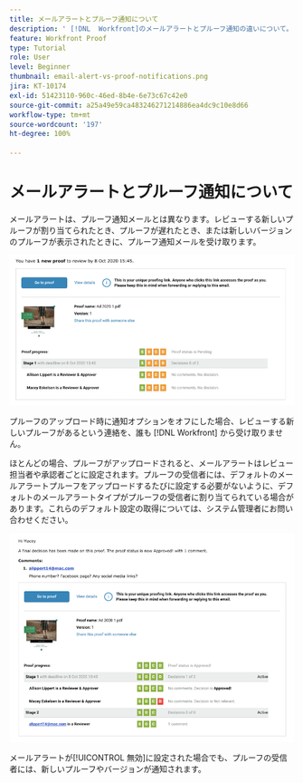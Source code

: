 ```yaml
---
title: メールアラートとプルーフ通知について
description: ' [!DNL  Workfront]のメールアラートとプルーフ通知の違いについて。'
feature: Workfront Proof
type: Tutorial
role: User
level: Beginner
thumbnail: email-alert-vs-proof-notifications.png
jira: KT-10174
exl-id: 51423110-960c-46ed-8b4e-6e73c67c42e0
source-git-commit: a25a49e59ca483246271214886ea4dc9c10e8d66
workflow-type: tm+mt
source-wordcount: '197'
ht-degree: 100%

---
```


# メールアラートとプルーフ通知について

メールアラートは、プルーフ通知メールとは異なります。レビューする新しいプルーフが割り当てられたとき、プルーフが遅れたとき、または新しいバージョンのプルーフが表示されたときに、プルーフ通知メールを受け取ります。

![レビューする新しいプルーフがあることを示すプルーフ通知メールの画像。](assets/email-alert-1.png)

プルーフのアップロード時に通知オプションをオフにした場合、レビューする新しいプルーフがあるという連絡を、誰も [!DNL Workfront] から受け取りません。

ほとんどの場合、プルーフがアップロードされると、メールアラートはレビュー担当者や承認者ごとに設定されます。プルーフの受信者には、デフォルトのメールアラートプルーフをアップロードするたびに設定する必要がないように、デフォルトのメールアラートタイプがプルーフの受信者に割り当てられている場合があります。これらのデフォルト設定の取得については、システム管理者にお問い合わせください。

![プルーフに対する決定が下され、レビューするコメントがあることを示すメールアラートの画像。](assets/email-alert-2.png)

メールアラートが[!UICONTROL 無効]に設定された場合でも、プルーフの受信者には、新しいプルーフやバージョンが通知されます。

<!--
# Learn more
* New proof email
* Late proof email
-->
